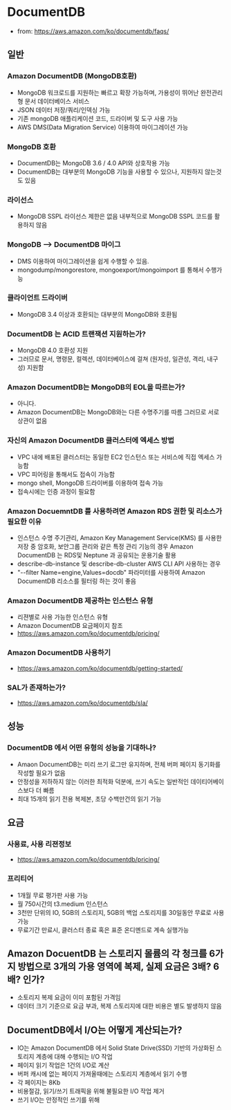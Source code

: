 # DocumentDB 

- from: https://aws.amazon.com/ko/documentdb/faqs/

## 일반 

### Amazon DocumentDB (MongoDB호환)

- MongoDB 워크로드를 지원하는 빠르고 확장 가능하며, 가용성이 뛰어난 완전관리형 문서 데이터베이스 서비스 
- JSON 데이터 저장/쿼리/인덱싱 가능 
- 기존 mongoDB 애플리케이션 코드, 드라이버 및 도구 사용 가능 
- AWS DMS(Data Migration Service) 이용하여 마이그레이션 가능

### MongoDB 호환

- DocumentDB는 MongoDB 3.6 / 4.0 API와 상호작용 가능
- DocumentDB는 대부분의 MongoDB 기능을 사용할 수 있으나, 지원하지 않는것도 있음 

### 라이선스

- MongoDB SSPL 라이선스 제한은 없음 내부적으로 MongoDB SSPL 코드를 활용하지 않음

### MongoDB --> DocumentDB 마이그

- DMS 이용하여 마이그레이션을 쉽게 수행할 수 있음. 
- mongodump/mongorestore, mongoexport/mongoimport 를 통해서 수행가능

### 클라이언트 드라이버

- MongoDB 3.4 이상과 호환되는 대부분의 MongoDB와 호환됨

### DocumentDB 는 ACID 트랜잭션 지원하는가?

- MongoDB 4.0 호환성 지원
- 그러므로 문서, 명령문, 컬렉션, 데이터베이스에 걸쳐 (원자성, 일관성, 격리, 내구성) 지원함

### Amazon DocumentDB는 MongoDB의 EOL을 따르는가? 

- 아니다. 
- Amazon DocumentDB는 MongoDB와는 다른 수명주기를 따름 그러므로 서로 상관이 없음 

### 자신의 Amazon DocumentDB 클러스터에 엑세스 방법

- VPC 내에 배포된 클러스터는 동일한 EC2 인스턴스 또는 서비스에 직접 엑세스 가능함
- VPC 피어링을 통해서도 접속이 가능함 
- mongo shell, MongoDB 드라이버를 이용하여 접속 가능 
- 접속시에는 인증 과정이 필요함

### Amazon DocuemntDB 를 사용하려면 Amazon RDS 권한 및 리소스가 필요한 이유

- 인스턴스 수명 주기관리, Amazon Key Management Service(KMS) 를 사용한 저장 중 암호화, 보안그룹 관리와 같은 특정 관리 기능의 경우 Amazon DocumentDB 는 RDS및 Neptune 과 공유되는 운용기술 활용 
- describe-db-instance 및 describe-db-cluster AWS CLI API 사용하는 경우 
- "--filter Name=engine,Values=docdb" 파라미터를 사용하여 Amazon DocumentDB 리소스를 필터링 하는 것이 좋음 

### Amazon DocumentDB 제공하는 인스턴스 유형

- 리젼별로 사용 가능한 인스턴스 유형 
- Amazon DocumentDB 요금페이지 참조 
- https://aws.amazon.com/ko/documentdb/pricing/

### Amazon DocumentDB 사용하기 

- https://aws.amazon.com/ko/documentdb/getting-started/

### SAL가 존재하는가? 

- https://aws.amazon.com/ko/documentdb/sla/

##  성능

### DocumentDB 에서 어떤 유형의 성능을 기대하나?

- Amaon DocumentDB는 미리 쓰기 로그만 유지하며, 전체 버퍼 페이지 동기화를 작성할 필요가 없음
- 안정성을 저하하지 않는 이러한 최적화 덕분에, 쓰기 속도는 일반적인 데이티어베이스보다 더 빠름
- 최대 15개의 읽기 전용 복제본, 초당 수백만건의 읽기 가능 

## 요금

### 사용료, 사용 리젼정보

- https://aws.amazon.com/ko/documentdb/pricing/

### 프리티어

- 1개월 무료 평가판 사용 가능
- 월 750시간의 t3.medium 인스턴스
- 3천만 단위의 IO, 5GB의 스토리지, 5GB의 백업 스토리지를 30일동안 무료로 사용가능
- 무료기간 만료시, 클러스터 종료 혹은 표준 온디멘드로 계속 실행가능

## Amazon DocuentDB 는 스토리지 몰륨의 각 청크를 6가지 방법으로 3개의 가용 영역에 복제, 실제 요금은 3배? 6배? 인가?

- 소토리지 복제 요금이 이미 포함된 가격임
- 데이터 크기 기준으로 요금 부과, 복제 스토리지에 대한 비용은 별도 발생하지 않음 

## DocumentDB에서 I/O는 어떻게 계산되는가?

- IO는 Amazon DocumentDB 에서 Solid State Drive(SSD) 기반의 가상화된 스토리지 계층에 대해 수행되는 I/O 작업
- 페이지 읽기 작업은 1건의 I/O로 계산
- 버퍼 캐시에 없는 페이지 가져올때에는 스토리지 계층에서 읽기 수행
- 각 페이지는 8Kb
- 비용절감, 읽기/쓰기 트래픽을 위해 불필요한 I/O 작업 제거
- 쓰기  I/O는 안정적인 쓰기를 위해 


